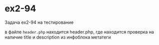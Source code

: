 # ex2-94

Задача ex2-94 на тестирование

в файле `header.php` находится header.php, где находится проверка на наличие title и description из инфоблока метатеги

